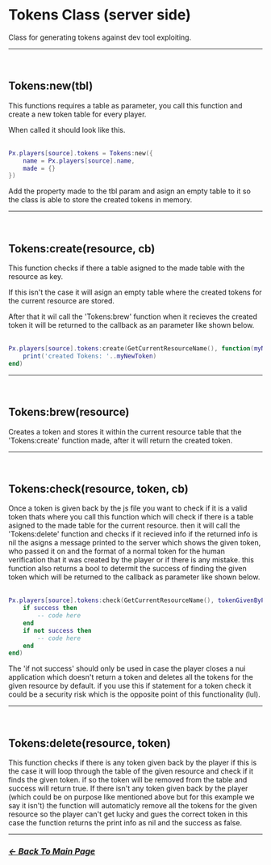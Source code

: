 # Tokens Class (server side)
Class for generating tokens against dev tool exploiting.
<hr>
<br>

## Tokens:new(tbl)
This functions requires a table as parameter, you call this function and create a new token table for every player.

When called it should look like this.
<br>
<br>

```lua
Px.players[source].tokens = Tokens:new({
    name = Px.players[source].name,
    made = {}
})
```

Add the property made to the tbl param and asign an empty table to it so the class is able to store the created tokens in memory.
<hr>
<br>

## Tokens:create(resource, cb)
This function checks if there a table asigned to the made table with the resource as key.

If this isn't the case it will asign an empty table where the created tokens for the current resource are stored.

After that it wil call the 'Tokens:brew' function when it recieves the created token it will be returned to the callback as an parameter like shown below.
<br>
<br>

```lua
Px.players[source].tokens:create(GetCurrentResourceName(), function(myNewToken)
    print('created Tokens: '..myNewToken)
end)
```
<hr>
<br>

## Tokens:brew(resource)
Creates a token and stores it within the current resource table that the 'Tokens:create' function made, after it will return the created token.
<hr>
<br>

## Tokens:check(resource, token, cb)
Once a token is given back by the js file you want to check if it is a valid token thats where you call this function which will check if there is a table asigned to the made table for the current resource. then it will call the 'Tokens:delete' function and checks if it recieved info if the returned info is nil the asigns a message printed to the server which shows the given token, who passed it on and the format of a normal token for the human verification that it was created by the player or if there is any mistake. this function also returns a bool to determit the success of finding the given token which will be returned to the callback as parameter like shown below.
<br>
<br>

```lua
Px.players[source].tokens:check(GetCurrentResourceName(), tokenGivenByPlayer, function(success)
    if success then
        -- code here
    end
    if not success then
        -- code here
    end
end)
```

The 'if not success' should only be used in case the player closes a nui application which doesn't return a token and deletes all the tokens for the given resource by default. if you use this if statement for a token check it could be a security risk which is the opposite point of this functionality (lul).
<hr>
<br>

## Tokens:delete(resource, token)
This function checks if there is any token given back by the player if this is the case it will loop through the table of the given resource and check if it finds the given token. if so the token will be removed from the table and success will return true. If there isn't any token given back by the player (which could be on purpose like mentioned above but for this example we say it isn't) the function will automaticly remove all the tokens for the given resource so the player can't get lucky and gues the correct token in this case the function returns the print info as nil and the success as false. 
<hr>

### [_*<- Back To Main Page*_](https://github.com/5Pixel-FiveM/px-base#documentation-refrences)